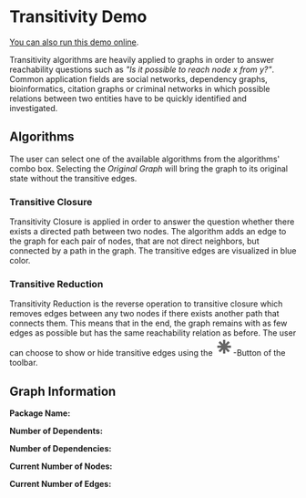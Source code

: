 <!--
 //////////////////////////////////////////////////////////////////////////////
 // @license
 // This demo file is part of yFiles for HTML 2.3.0.3.
 // Use is subject to license terms.
 //
 // Copyright (c) 2000-2020 by yWorks GmbH, Vor dem Kreuzberg 28,
 // 72070 Tuebingen, Germany. All rights reserved.
 //
 //////////////////////////////////////////////////////////////////////////////
-->
# Transitivity Demo

[You can also run this demo online](https://live.yworks.com/demos/analysis/transitivity/index.html).

Transitivity algorithms are heavily applied to graphs in order to answer reachability questions such as _"Is it possible to reach node x from y?"_. Common application fields are social networks, dependency graphs, bioinformatics, citation graphs or criminal networks in which possible relations between two entities have to be quickly identified and investigated.

## Algorithms

The user can select one of the available algorithms from the algorithms' combo box. Selecting the _Original Graph_ will bring the graph to its original state without the transitive edges.

### Transitive Closure

Transitivity Closure is applied in order to answer the question whether there exists a directed path between two nodes. The algorithm adds an edge to the graph for each pair of nodes, that are not direct neighbors, but connected by a path in the graph. The transitive edges are visualized in blue color.

### Transitive Reduction

Transitivity Reduction is the reverse operation to transitive closure which removes edges between any two nodes if there exists another path that connects them. This means that in the end, the graph remains with as few edges as possible but has the same reachability relation as before. The user can choose to show or hide transitive edges using the ![](../../resources/icons/star-16.svg)\-Button of the toolbar.

## Graph Information

**Package Name:**

**Number of Dependents:**

**Number of Dependencies:**

**Current Number of Nodes:**

**Current Number of Edges:**
